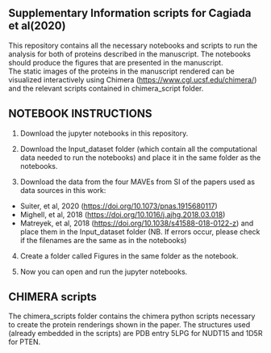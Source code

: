 ## Supplementary Information scripts for Cagiada et al(2020) ##

This repository contains all the necessary notebooks and scripts to run the analysis for both of proteins described in the manuscript.
The notebooks should produce the figures that are presented in the manuscript.  
The static images of the proteins in the manuscript rendered can be visualized interactively using Chimera (https://www.cgl.ucsf.edu/chimera/) and the relevant scripts contained in chimera_script folder.

## NOTEBOOK INSTRUCTIONS ##

1. Download the jupyter notebooks in this repository.

2. Download the Input_dataset folder (which contain all the computational data needed to run the notebooks) and place it in the same folder as the notebooks.
   
3. Download the data from the four MAVEs from SI of the papers used as data sources in this work:
  - Suiter, et al, 2020 (https://doi.org/10.1073/pnas.1915680117)
  - Mighell, et al, 2018 (https://doi.org/10.1016/j.ajhg.2018.03.018)
  - Matreyek, et al, 2018 (https://doi.org/10.1038/s41588-018-0122-z)
   and place them in the Input_dataset folder (NB. If errors occur, please check if the filenames are the same as in the notebooks)
   
4. Create a folder called Figures in the same folder as the notebook.

5. Now you can open and run the jupyter notebooks.

## CHIMERA scripts ##

The chimera_scripts folder contains the chimera python scripts  necessary to create the protein renderings shown in the paper.
The structures used (already embedded in the scripts) are PDB entry 5LPG for NUDT15 and 1D5R for PTEN.
